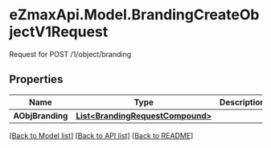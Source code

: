 # eZmaxApi.Model.BrandingCreateObjectV1Request
Request for POST /1/object/branding

## Properties

Name | Type | Description | Notes
------------ | ------------- | ------------- | -------------
**AObjBranding** | [**List&lt;BrandingRequestCompound&gt;**](BrandingRequestCompound.md) |  | 

[[Back to Model list]](../README.md#documentation-for-models) [[Back to API list]](../README.md#documentation-for-api-endpoints) [[Back to README]](../README.md)

